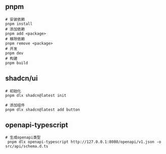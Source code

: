 ## pnpm

```shell
# 安装依赖
pnpm install
# 添加依赖
pnpm add <package>
# 移除依赖
pnpm remove <package>
# 开发
pnpm dev
# 构建
pnpm build
```

## shadcn/ui

```shell
# 初始化
pnpm dlx shadcn@latest init

# 添加组件
pnpm dlx shadcn@latest add button
```

## openapi-typescript

```shell
# 生成openapi类型
 pnpm dlx openapi-typescript http://127.0.0.1:8080/openapi/v1.json -o src/api/schema.d.ts
```